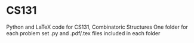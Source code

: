 ﻿# CS131
Python and LaTeX code for CS131, Combinatoric Structures
One folder for each problem set
.py and .pdf/.tex files included in each folder
